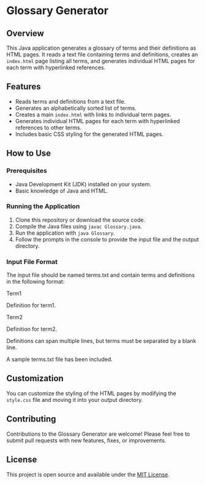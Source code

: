# Glossary Generator

## Overview

This Java application generates a glossary of terms and their definitions as HTML pages. It reads a text file containing terms and definitions, creates an `index.html` page listing all terms, and generates individual HTML pages for each term with hyperlinked references.

## Features

- Reads terms and definitions from a text file.
- Generates an alphabetically sorted list of terms.
- Creates a main `index.html` with links to individual term pages.
- Generates individual HTML pages for each term with hyperlinked references to other terms.
- Includes basic CSS styling for the generated HTML pages.

## How to Use

### Prerequisites

- Java Development Kit (JDK) installed on your system.
- Basic knowledge of Java and HTML.

### Running the Application

1. Clone this repository or download the source code.
2. Compile the Java files using `javac Glossary.java`.
3. Run the application with `java Glossary`.
4. Follow the prompts in the console to provide the input file and the output directory.

### Input File Format

The input file should be named terms.txt and contain terms and definitions in the following format:

Term1

Definition for term1.

Term2

Definition for term2.

Definitions can span multiple lines, but terms must be separated by a blank line.

A sample terms.txt file has been included.

## Customization

You can customize the styling of the HTML pages by modifying the `style.css` file and moving it into your output directory.

## Contributing

Contributions to the Glossary Generator are welcome! Please feel free to submit pull requests with new features, fixes, or improvements.

## License

This project is open source and available under the [MIT License](LICENSE).
